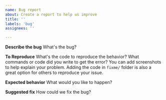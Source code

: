 ```yaml
---
name: Bug report
about: Create a report to help us improve
title: ''
labels: 'bug'
assignees: ''

---
```


**Describe the bug**
What's the bug?

**To Reproduce**
What's the code to reproduce the behavior? What commands or code did you write to get the error?
You can add screenshots to help explain your problem.
Adding the code in `fixme/` folder is also a great option for others to reproduce your issue.

**Expected behavior**
What would you like to happen?

**Suggested fix**
How could we fix the bug?
